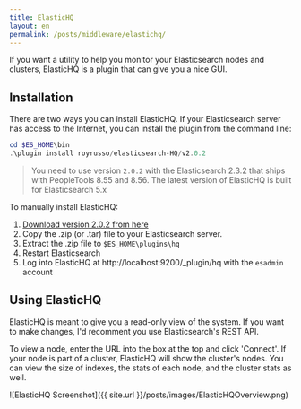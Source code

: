 ```yaml
---
title: ElasticHQ
layout: en
permalink: /posts/middleware/elastichq/
---
```


If you want a utility to help you monitor your Elasticsearch nodes and clusters, ElasticHQ is a plugin that can give you a nice GUI.

## Installation

There are two ways you can install ElasticHQ. If your Elasticsearch server has access to the Internet, you can install the plugin from the command line:

```powershell
cd $ES_HOME\bin
.\plugin install royrusso/elasticsearch-HQ/v2.0.2
```

> You need to use version `2.0.2` with the Elasticsearch 2.3.2 that ships with PeopleTools 8.55 and 8.56. The latest version of ElasticHQ is built for Elasticsearch 5.x

To manually install ElasticHQ:

1. [Download version 2.0.2 from here](https://github.com/royrusso/elasticsearch-HQ/releases)
1. Copy the .zip (or .tar) file to your Elasticsearch server.
1. Extract the .zip file to `$ES_HOME\plugins\hq`
1. Restart Elasticsearch
1. Log into ElasticHQ at http://localhost:9200/_plugin/hq with the `esadmin` account

## Using ElasticHQ

ElasticHQ is meant to give you a read-only view of the system. If you want to make changes, I'd recomment you use Elasticsearch's REST API.

To view a node, enter the URL into the box at the top and click 'Connect'. If your node is part of a cluster, ElasticHQ will show the cluster's nodes. You can view the size of indexes, the stats of each node, and the cluster stats as well.

![ElasticHQ Screenshot]({{ site.url }}/posts/images/ElasticHQOverview.png)

